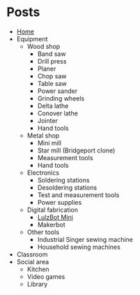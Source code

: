 # Posts

* [Home](README.md)
* Equipment
  * Wood shop
    * Band saw
    * Drill press
    * Planer
    * Chop saw
    * Table saw
    * Power sander
    * Grinding wheels
    * Delta lathe
    * Conover lathe
    * Jointer
    * Hand tools
  * Metal shop
    * Mini mill
    * Star mill (Bridgeport clone)
    * Measurement tools
    * Hand tools
  * Electronics
    * Soldering stations
    * Desoldering stations
    * Test and measurement tools
    * Power supplies
  * Digital fabrication
    * [LulzBot Mini](equipment/digifab/lulzbot.md)
    * Makerbot
  * Other tools
    * Industrial Singer sewing machine
    * Household sewing machines
* Classroom
* Social area
  * Kitchen
  * Video games
  * Library
